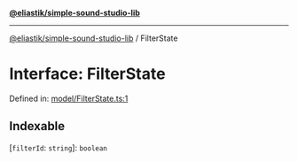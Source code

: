 [**@eliastik/simple-sound-studio-lib**](../README.md)

***

[@eliastik/simple-sound-studio-lib](../globals.md) / FilterState

# Interface: FilterState

Defined in: [model/FilterState.ts:1](https://github.com/Eliastik/simple-sound-studio-lib/blob/4c259d6f225306533b6d6acc4801cf91fccfe063/lib/model/FilterState.ts#L1)

## Indexable

\[`filterId`: `string`\]: `boolean`
